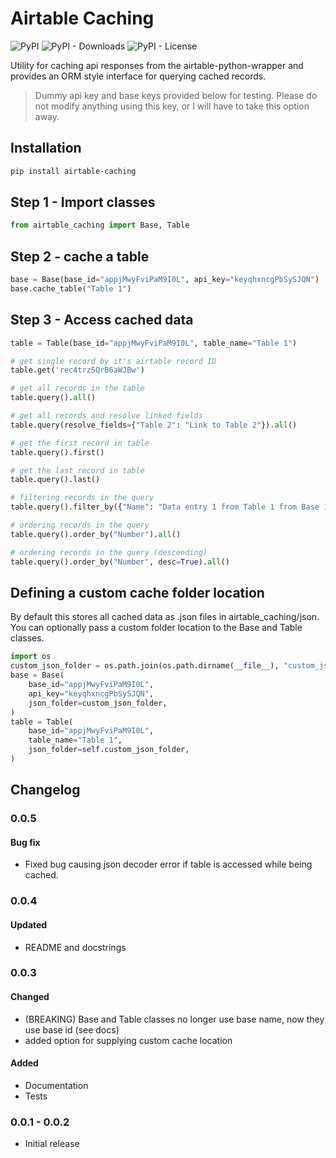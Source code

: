 # Airtable Caching
![PyPI](https://img.shields.io/pypi/v/airtable_caching)
![PyPI - Downloads](https://img.shields.io/pypi/dm/airtable_caching)
![PyPI - License](https://img.shields.io/pypi/l/airtable_caching)

Utility for caching api responses from the airtable-python-wrapper and provides an ORM style interface for querying cached records.

>Dummy api key and base keys provided below for testing. Please do not modify anything using this key, or I will have to take this option away.

## Installation
```bash
pip install airtable-caching
```

## Step 1 - Import classes
```python
from airtable_caching import Base, Table
```

## Step 2 - cache a table
```python
base = Base(base_id="appjMwyFviPaM9I0L", api_key="keyqhxncgPbSySJQN")
base.cache_table("Table 1")
```

## Step 3 - Access cached data
```python
table = Table(base_id="appjMwyFviPaM9I0L", table_name="Table 1")

# get single record by it's airtable record ID
table.get('rec4trz5QrB6aWJBw')

# get all records in the table
table.query().all()

# get all records and resolve linked fields
table.query(resolve_fields={"Table 2": "Link to Table 2"}).all()

# get the first record in table
table.query().first()

# get the last record in table
table.query().last()

# filtering records in the query
table.query().filter_by({"Name": "Data entry 1 from Table 1 from Base 1"}).all()

# ordering records in the query
table.query().order_by("Number").all()

# ordering records in the query (descending)
table.query().order_by("Number", desc=True).all()
```

## Defining a custom cache folder location
By default this stores all cached data as .json files in airtable_caching/json. You can optionally pass a custom folder location to the Base and Table classes.
```python
import os
custom_json_folder = os.path.join(os.path.dirname(__file__), "custom_json")
base = Base(
    base_id="appjMwyFviPaM9I0L",
    api_key="keyqhxncgPbSySJQN",
    json_folder=custom_json_folder,
)
table = Table(
    base_id="appjMwyFviPaM9I0L",
    table_name="Table 1",
    json_folder=self.custom_json_folder,
)
```

## Changelog
### 0.0.5
#### Bug fix
- Fixed bug causing json decoder error if table is accessed while being cached.

### 0.0.4
#### Updated
- README and docstrings

### 0.0.3
#### Changed
- (BREAKING) Base and Table classes no longer use base name, now they use base id (see docs)
- added option for supplying custom cache location

#### Added
- Documentation
- Tests
    
### 0.0.1 - 0.0.2
- Initial release

